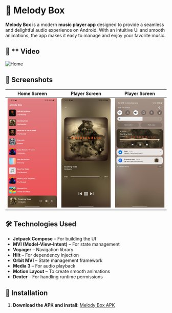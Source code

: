 # 🎵 Melody Box  

**Melody Box** is a modern **music player app** designed to provide a seamless and delightful audio experience on Android. With an intuitive UI and smooth animations, the app makes it easy to manage and enjoy your favorite music.

## 🎥 ** Video
![Home](./ezgif-5-75f4147c3a.gif)

## 📱 Screenshots 
| Home Screen              | Player Screen            |  Player Screen    |
|--------------------------|--------------------------|--------------------------|
| ![Home](./Screenshot_20241029_093925_MelodyBox.jpg) | ![Player](Screenshot_20241029_093929_MelodyBox.jpg) |![Notification](Screenshot_20241029_093935_MelodyBox.jpg) 

## 🛠️ Technologies Used  
- **Jetpack Compose** – For building the UI  
- **MVI (Model-View-Intent)** – For state management  
- **Voyager** – Navigation library  
- **Hilt** – For dependency injection  
- **Orbit MVI** – State management framework  
- **Media 3** – For audio playback  
- **Motion Layout** – To create smooth animations  
- **Dexter** – For handling runtime permissions  

## 📲 Installation  
1. **Download the APK and install**: [Melody Box APK](https://github.com/BoburjonMurodov/MelodyBox/releases/download/release/app-release.apk)  
